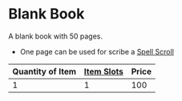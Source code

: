 # Blank Book

A blank book with 50 pages.

- One page can be used for scribe a [Spell Scroll](../../../../Magic/Spellcasting/Spell%20Scrolls.md)

| Quantity of Item | [Item Slots](../../../../../Player%20Characters/Derived%20Statistics/Item%20Slots.md) | Price |
| ---------------- | ------------------------------------------------------------------------------------- | ----- |
| 1                | 1                                                                                     | 100   |
